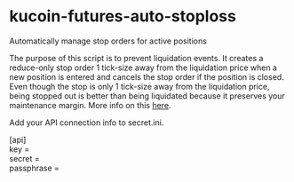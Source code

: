 # kucoin-futures-auto-stoploss
Automatically manage stop orders for active positions

The purpose of this script is to prevent liquidation events. It creates a reduce-only stop order 1 tick-size away from the liquidation price when a new position is entered and cancels the stop order if the position is closed. Even though the stop is only 1 tick-size away from the liquidation price, being stopped out is better than being liquidated because it preserves your maintenance margin. More info on this [here](https://medium.com/@Austerity_Sucks/why-you-should-never-use-your-liquidation-price-as-a-stop-loss-on-bitcoin-futures-30655f280ddd).

Add your API connection info to secret.ini.

[api]  
key =  
secret =  
passphrase = 

